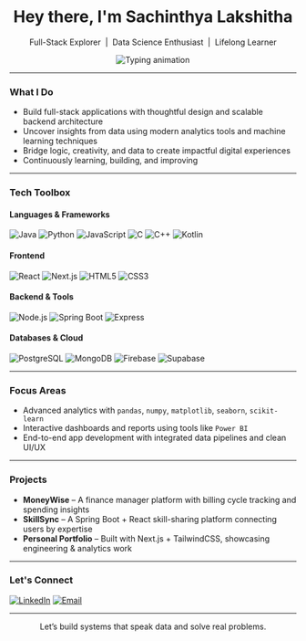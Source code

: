 <h1 align="center">Hey there, I'm Sachinthya Lakshitha</h1>
<p align="center">
  Full-Stack Explorer &nbsp;|&nbsp; Data Science Enthusiast &nbsp;|&nbsp; Lifelong Learner  
</p>

<p align="center">
  <img src="https://readme-typing-svg.demolab.com?font=Fira+Code&weight=600&size=22&duration=4000&pause=1000&color=36BCF7&center=true&vCenter=true&multiline=true&width=800&height=60&lines=From+Code+to+Clarity+Through+Data;Shaping+Digital+Experiences+with+Purpose;Building+Modern+Solutions+Backed+by+Insight" alt="Typing animation" />
</p>

---

### What I Do

- Build full-stack applications with thoughtful design and scalable backend architecture  
- Uncover insights from data using modern analytics tools and machine learning techniques  
- Bridge logic, creativity, and data to create impactful digital experiences  
- Continuously learning, building, and improving  

---

### Tech Toolbox

#### Languages & Frameworks  
![Java](https://img.shields.io/badge/Java-007396?style=for-the-badge&logo=java)
![Python](https://img.shields.io/badge/Python-3776AB?style=for-the-badge&logo=python)
![JavaScript](https://img.shields.io/badge/JavaScript-F7DF1E?style=for-the-badge&logo=javascript&logoColor=black)
![C](https://img.shields.io/badge/C-00599C?style=for-the-badge&logo=c)
![C++](https://img.shields.io/badge/C++-00599C?style=for-the-badge&logo=c%2B%2B)
![Kotlin](https://img.shields.io/badge/Kotlin-0095D5?style=for-the-badge&logo=kotlin)

#### Frontend  
![React](https://img.shields.io/badge/React-20232A?style=for-the-badge&logo=react&logoColor=61DAFB)
![Next.js](https://img.shields.io/badge/Next.js-000000?style=for-the-badge&logo=next.js)
![HTML5](https://img.shields.io/badge/HTML5-E34F26?style=for-the-badge&logo=html5&logoColor=white)
![CSS3](https://img.shields.io/badge/CSS3-1572B6?style=for-the-badge&logo=css3)

#### Backend & Tools  
![Node.js](https://img.shields.io/badge/Node.js-339933?style=for-the-badge&logo=node.js)
![Spring Boot](https://img.shields.io/badge/SpringBoot-6DB33F?style=for-the-badge&logo=spring-boot)
![Express](https://img.shields.io/badge/Express-000000?style=for-the-badge&logo=express)

#### Databases & Cloud  
![PostgreSQL](https://img.shields.io/badge/PostgreSQL-336791?style=for-the-badge&logo=postgresql&logoColor=white)
![MongoDB](https://img.shields.io/badge/MongoDB-47A248?style=for-the-badge&logo=mongodb)
![Firebase](https://img.shields.io/badge/Firebase-FFCA28?style=for-the-badge&logo=firebase)
![Supabase](https://img.shields.io/badge/Supabase-3ECF8E?style=for-the-badge&logo=supabase)

---

### Focus Areas

- Advanced analytics with `pandas`, `numpy`, `matplotlib`, `seaborn`, `scikit-learn`  
- Interactive dashboards and reports using tools like `Power BI`  
- End-to-end app development with integrated data pipelines and clean UI/UX  

---

### Projects

- **MoneyWise** – A finance manager platform with billing cycle tracking and spending insights  
- **SkillSync** – A Spring Boot + React skill-sharing platform connecting users by expertise  
- **Personal Portfolio** – Built with Next.js + TailwindCSS, showcasing engineering & analytics work  

---

### Let's Connect

<p align="left">
  <a href="https://www.linkedin.com/in/sachinthya-lakshitha/"><img alt="LinkedIn" src="https://img.shields.io/badge/LinkedIn-0A66C2?style=for-the-badge&logo=linkedin&logoColor=white"></a>
  <a href="mailto:sachinthyalakshitha@gmail.com"><img alt="Email" src="https://img.shields.io/badge/Email-D14836?style=for-the-badge&logo=gmail&logoColor=white"></a>
</p>

---

<p align="center">Let’s build systems that speak data and solve real problems.</p>
